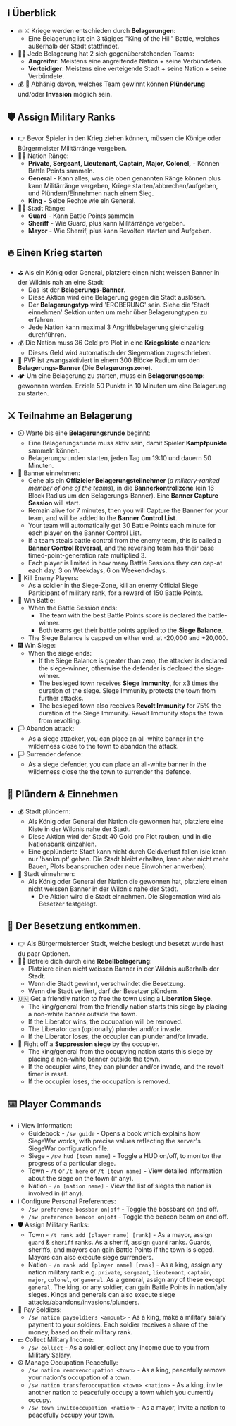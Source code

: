 ## :information_source: Überblick
* :fire: :crossed_swords: Kriege werden entschieden durch **Belagerungen**:
  * Eine Belagerung ist ein 3 tägiges "King of the Hill" Battle, welches außerhalb der Stadt stattfindet.
* 🤼‍♂️  Jede Belagerung hat 2 sich gegenüberstehenden Teams:
  * **Angreifer**: Meistens eine angreifende Nation + seine Verbündeten.
  * **Verteidiger**: Meistens eine verteigende Stadt + seine Nation + seine Verbündete.
* :moneybag: :triangular_flag_on_post: Abhänig davon, welches Team gewinnt können **Plünderung** und/oder **Invasion** möglich sein.
## :shield: Assign Military Ranks
* :point_right: Bevor Spieler in den Krieg ziehen können, müssen die Könige oder Bürgermeister Militärränge vergeben.
* 💂‍♂️  Nation Ränge:
  * **Private, Sergeant, Lieutenant, Captain, Major, Colonel,** - Können Battle Points sammeln.
  * **General** - Kann alles, was die oben genannten Ränge können plus kann Militärränge vergeben, Kriege starten/abbrechen/aufgeben, und Plündern/Einnehmen nach einem Sieg.
  * **King** - Selbe Rechte wie ein General.
* 💂‍♂️  Stadt Ränge:
  * **Guard** - Kann Battle Points sammeln
  * **Sheriff** - Wie Guard, plus kann Militärränge vergeben.
  * **Mayor** - Wie Sherrif, plus kann Revolten starten und Aufgeben.

## :fire: Einen Krieg starten
  - :golf: Als ein König oder General, platziere einen nicht weissen Banner in der Wildnis nah an eine Stadt:
    - Das ist der **Belagerungs-Banner**.
    - Diese Aktion wird eine Belagerung gegen die Stadt auslösen.
    - Der **Belagerungstyp** wird 'EROBERUNG' sein. Siehe die 'Stadt einnehmen' Sektion unten um mehr über Belagerungtypen zu erfahren.
    - Jede Nation kann maximal 3 Angriffsbelagerung gleichzeitig durchführen.
  - :moneybag: Die Nation muss 36 Gold pro Plot in eine **Kriegskiste** einzahlen:
    - Dieses Geld wird automatisch der Siegernation zugeschrieben.
  - :person_fencing: PVP ist zwangsaktiviert in einem 300 Blöcke Radium um den **Belagerungs-Banner** (Die **Belagerungszone**).
  - :camping: Um eine Belagerung zu starten, muss ein **Belagerungscamp:** gewonnen werden. Erziele 50 Punkte in 10 Minuten um eine Belagerung zu starten.

## :crossed_swords: Teilnahme an Belagerung
* :timer_clock: Warte bis eine **Belagerungsrunde** beginnt:
  - Eine Belagerungsrunde muss aktiv sein, damit Spieler **Kampfpunkte** sammeln können.
  - Belagerungsrunden starten, jeden Tag um 19:10 und dauern 50 Minuten.
* :100: Banner einnehmen:
    - Gehe als ein **Offizieler Belagerungsteilnehmer** (*a military-ranked member of one of the teams*), in die **Bannerkontrollzone** (ein 16 Block Radius um den Belagerungs-Banner). Eine **Banner Capture Session** will start.
    - Remain alive for 7 minutes, then you will Capture the Banner for your team, and will be added to the **Banner Control List**.
    - Your team will automatically get 30 Battle Points each minute for each player on the Banner Control List.
    - If a team steals battle control from the enemy team, this is called a **Banner Control Reversal**, and the reversing team has their base timed-point-generation rate multiplied 3.
    - Each player is limited in how many Battle Sessions they can cap-at each day: 3 on Weekdays, 6 on Weekend-days.
* :100: Kill Enemy Players:
    - As a soldier in the Siege-Zone, kill an enemy Official Siege Participant of military rank, for a reward of 150 Battle Points.
* :gorilla: Win Battle:
   - When the Battle Session ends:
     - The team with the best Battle Points score is declared the battle-winner.
     - Both teams get their battle points applied to the **Siege Balance**.
   - The Siege Balance is capped on either end, at -20,000 and +20,000.
* :fireworks: Win Siege:
  - When the siege ends:
    - If the Siege Balance is greater than zero, the attacker is declared the siege-winner, otherwise the defender is declared the siege-winner.
    - The besieged town receives **Siege Immunity**, for x3 times the duration of the siege. Siege Immunity protects the town from further attacks.
    - The besieged town also receives **Revolt Immunity** for 75% the duration of the Siege Immunity. Revolt Immunity stops the town from revolting.
* 🏳️ Abandon attack:
  - As a siege attacker, you can place an all-white banner in the wilderness close to the town to abandon the attack.
* 🏳️ Surrender defence:
  - As a siege defender, you can place an all-white banner in the wilderness close the the town to surrender the defence.

## :gift: Plündern & Einnehmen
* :moneybag: Stadt plündern:
   - Als König oder General der Nation die gewonnen hat, platziere eine Kiste in der Wildnis nahe der Stadt.
   - Diese Aktion wird der Stadt 40 Gold pro Plot rauben, und in die Nationsbank einzahlen.
   - Eine geplünderte Stadt kann nicht durch Geldverlust fallen (sie kann nur 'bankrupt' gehen. Die Stadt bleibt erhalten, kann aber nicht mehr Bauen, Plots beanspruchen oder neue Einwohner anwerben).
* :triangular_flag_on_post: Stadt einnehmen:
   - Als König oder General der Nation die gewonnen hat, platziere einen nicht weissen Banner in der Wildnis nahe der Stadt.
     - Die Aktion wird die Stadt einnehmen. Die Siegernation wird als Besetzer festgelegt.

## :statue_of_liberty: Der Besetzung entkommen.
   - :point_right: Als Bürgermeisterder Stadt, welche besiegt und besetzt wurde hast du paar Optionen.
   - :farmer: Befreie dich durch eine **Rebellbelagerung**:
       - Platziere einen nicht weissen Banner in der Wildnis außerhalb der Stadt.
       - Wenn die Stadt gewinnt, verschwindet die Besetzung.
       - Wenn die Stadt verliert, darf der Besetzer plündern.
   - :united_nations: Get a friendly nation to free the town using a **Liberation Siege**.
       - The king/general from the friendly nation starts this siege by placing a non-white banner outside the town.
       - If the Liberator wins, the occupation will be removed.
       - The Liberator can (optionally) plunder and/or invade.
       - If the Liberator loses, the occupier can plunder and/or invade.
   - :boot: Fight off a **Suppression siege** by the occupier.
       - The king/general from the occupying nation starts this siege by placing a non-white banner outside the town.
       - If the occupier wins, they can plunder and/or invade, and the revolt timer is reset.
       - If the occupier loses, the occupation is removed.

## :keyboard: Player Commands
* :information_source: View Information:
  - Guidebook - `/sw guide` - Opens a book which explains how SiegeWar works, with precise values reflecting the server's SiegeWar configuration file.
  - Siege - `/sw hud [town name]` - Toggle a HUD on/off, to monitor the progress of a particular siege.
  - Town - `/t` or `/t here` or `/t [town name]` - View detailed information about the siege on the town (if any).
  - Nation - `/n [nation name]` - View the list of sieges the nation is involved in (if any).
* :information_source: Configure Personal Preferences:
  - `/sw preference bossbar on|off` - Toggle the bossbars on and off.
  - `/sw preference beacon on|off` - Toggle the beacon beam on and off.
* :shield:  Assign Military Ranks:
  - Town - `/t rank add [player name] [rank]` - As a mayor, assign `guard` & `sheriff` ranks. As a sheriff, assign `guard` ranks. Guards, sheriffs, and mayors can gain Battle Points if the town is sieged. Mayors can also execute siege surrenders.
  - Nation - `/n rank add [player name] [rank]` - As a king, assign any nation military rank e.g. `private`, `sergeant`, `lieutenant`, `captain`, `major`, `colonel`, or `general`. As a general, assign any of these except `general`. The king, or any soldier, can gain Battle Points in nation/ally sieges. Kings and generals can also execute siege attacks/abandons/invasions/plunders.
* :money_with_wings: Pay Soldiers:
  - `/sw nation paysoldiers <amount>` - As a king, make a military salary payment to your soldiers. Each soldier receives a share of the money, based on their military rank.
* :dollar: Collect Military Income:
  - `/sw collect` - As a soldier, collect any income due to you from Military Salary.
* :peace_symbol: Manage Occupation Peacefully:
  - `/sw nation removeoccupation <town>` - As a king, peacefully remove your nation's occupation of a town.
  - `/sw nation transferoccupation <town> <nation>` - As a king, invite another nation to peacefully occupy a town which you currently occupy.
  - `/sw town inviteoccupation <nation>` - As a mayor, invite a nation to peacefully occupy your town.
